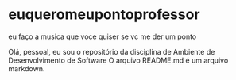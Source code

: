 # euqueromeupontoprofessor
eu faço a musica que voce quiser se vc me der um ponto

Olá, pessoal, eu sou o repositório da disciplina de Ambiente de Desenvolvimento de Software
O arquivo README.md é um arquivo markdown.

